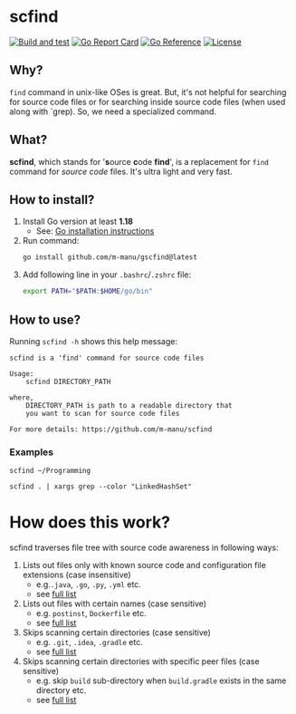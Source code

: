 # scfind

[![Build and test](https://github.com/m-manu/scfind/actions/workflows/build-and-test.yml/badge.svg)](https://github.com/m-manu/scfind/actions/workflows/build-and-test.yml)
[![Go Report Card](https://goreportcard.com/badge/github.com/m-manu/scfind)](https://goreportcard.com/report/github.com/m-manu/scfind)
[![Go Reference](https://pkg.go.dev/badge/github.com/m-manu/scfind.svg)](https://pkg.go.dev/github.com/m-manu/scfind)
[![License](https://img.shields.io/badge/License-Apache%202-blue.svg)](./LICENSE)

## Why?

`find` command in unix-like OSes is great. But, it's not helpful for searching for source code files or for searching
inside source code files (when used along with `grep). So, we need a specialized command.

## What?

**scfind**, which stands for '**s**ource **c**ode **find**', is a replacement for `find` command for _source code_
files. It's ultra light and very fast.

## How to install?

1. Install Go version at least **1.18**
    * See: [Go installation instructions](https://go.dev/doc/install)
2. Run command:
   ```bash
   go install github.com/m-manu/gscfind@latest
   ```
3. Add following line in your `.bashrc`/`.zshrc` file:
   ```bash
   export PATH="$PATH:$HOME/go/bin"
   ```

## How to use?

Running `scfind -h` shows this help message:

```text
scfind is a 'find' command for source code files

Usage: 
	scfind DIRECTORY_PATH

where,
	DIRECTORY_PATH is path to a readable directory that
	you want to scan for source code files

For more details: https://github.com/m-manu/scfind
```

### Examples

```shell
scfind ~/Programming
```

```shell
scfind . | xargs grep --color "LinkedHashSet"
```

# How does this work?

scfind traverses file tree with source code awareness in following ways:

1. Lists out files only with known source code and configuration file extensions (case insensitive)
    * e.g.`.java`, `.go`, `.py`, `.yml` etc.
    * see [full list](./config_allowed_file_extensions.txt)
2. Lists out files with certain names (case sensitive)
    * e.g. `postinst`, `Dockerfile` etc.
    * see [full list](./config_allowed_file_names.txt)
3. Skips scanning certain directories (case sensitive)
    * e.g. `.git`, `.idea`, `.gradle` etc.
    * see [full list](./config_ignored_directories.txt)
4. Skips scanning certain directories with specific peer files (case sensitive)
    * e.g. skip `build` sub-directory when `build.gradle` exists in the same directory etc.
    * see [full list](./config_ignored_directories_with_peer_file_names.json)
